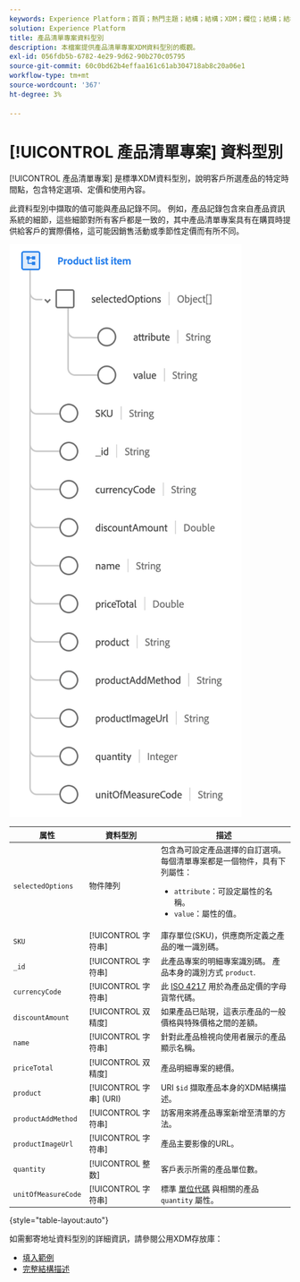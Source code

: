 ```yaml
---
keywords: Experience Platform；首頁；熱門主題；結構；結構；XDM；欄位；結構；結構；位址；xdm：位址；資料型別；資料型別；
solution: Experience Platform
title: 產品清單專案資料型別
description: 本檔案提供產品清單專案XDM資料型別的概觀。
exl-id: 056fdb5b-6782-4e29-9d62-90b270c05795
source-git-commit: 60c0bd62b4effaa161c61ab304718ab8c20a06e1
workflow-type: tm+mt
source-wordcount: '367'
ht-degree: 3%

---
```


# [!UICONTROL 產品清單專案] 資料型別

[!UICONTROL 產品清單專案] 是標準XDM資料型別，說明客戶所選產品的特定時間點，包含特定選項、定價和使用內容。

此資料型別中擷取的值可能與產品記錄不同。 例如，產品記錄包含來自產品資訊系統的細節，這些細節對所有客戶都是一致的，其中產品清單專案具有在購買時提供給客戶的實際價格，這可能因銷售活動或季節性定價而有所不同。

![](../images/data-types/product-list-item.png)

| 属性 | 資料型別 | 描述 |
| --- | --- | --- |
| `selectedOptions` | 物件陣列 | 包含為可設定產品選擇的自訂選項。 每個清單專案都是一個物件，具有下列屬性：<ul><li>`attribute`：可設定屬性的名稱。</li><li>`value`：屬性的值。</li></ul> |
| `SKU` | [!UICONTROL 字符串] | 庫存單位(SKU)，供應商所定義之產品的唯一識別碼。 |
| `_id` | [!UICONTROL 字符串] | 此產品專案的明細專案識別碼。 產品本身的識別方式 `product`. |
| `currencyCode` | [!UICONTROL 字符串] | 此 [ISO 4217](https://www.iso.org/iso-4217-currency-codes.html) 用於為產品定價的字母貨幣代碼。 |
| `discountAmount` | [!UICONTROL 双精度] | 如果產品已貼現，這表示產品的一般價格與特殊價格之間的差額。 |
| `name` | [!UICONTROL 字符串] | 針對此產品檢視向使用者展示的產品顯示名稱。 |
| `priceTotal` | [!UICONTROL 双精度] | 產品明細專案的總價。 |
| `product` | [!UICONTROL 字串] (URI) | URI `$id` 擷取產品本身的XDM結構描述。 |
| `productAddMethod` | [!UICONTROL 字符串] | 訪客用來將產品專案新增至清單的方法。 |
| `productImageUrl` | [!UICONTROL 字符串] | 產品主要影像的URL。 |
| `quantity` | [!UICONTROL 整数] | 客戶表示所需的產品單位數。 |
| `unitOfMeasureCode` | [!UICONTROL 字符串] | 標準 [單位代碼](https://ucum.org/ucum) 與相關的產品 `quantity` 屬性。 |

{style="table-layout:auto"}

如需郵寄地址資料型別的詳細資訊，請參閱公用XDM存放庫：

* [填入範例](https://github.com/adobe/xdm/blob/master/components/datatypes/productlistitem.example.1.json)
* [完整結構描述](https://github.com/adobe/xdm/blob/master/components/datatypes/productlistitem.schema.json)
